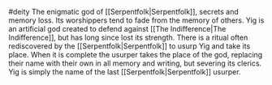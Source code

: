   #deity
The enigmatic god of [[Serpentfolk|Serpentfolk]], secrets and memory loss. Its worshippers tend to fade from the memory of others. Yig is an artificial god created to defend against [[The Indifference|The Indifference]], but has long since lost its strength. There is a ritual often rediscovered by the [[Serpentfolk|Serpentfolk]] to usurp Yig and take its place. When it is complete the usurper takes the place of the god, replacing their name with their own in all memory and writing, but severing its clerics. Yig is simply the name of the last [[Serpentfolk|Serpentfolk]] usurper.